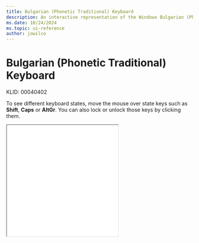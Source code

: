 ```yaml
---
title: Bulgarian (Phonetic Traditional) Keyboard
description: An interactive representation of the Windows Bulgarian (Phonetic Traditional) keyboard. To see different keyboard states, click or move the mouse over the state keys.
ms.date: 10/24/2024
ms.topic: ui-reference
author: jowilco
---
```


# Bulgarian (Phonetic Traditional) Keyboard

KLID: 00040402

To see different keyboard states, move the mouse over state keys such as **Shift**, **Caps** or **AltGr**. You can also lock or unlock those keys by clicking them.

<iframe src="kbdbgph1.html" height="300"></iframe>
